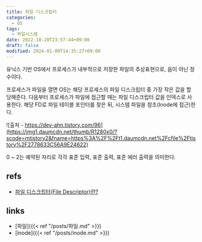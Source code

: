 ```yaml
---
title: 파일 디스크립터
categories:
  - OS
tags:
  - 파일시스템
date: 2022-10-20T23:57:44+09:00
draft: false
modified: 2024-01-09T14:35:27+09:00
---
```

유닉스 기반 OS에서 프로세스가 내부적으로 저장한 파일의 추상표현으로, 음이 아닌 정수이다. 

프로세스가 파일을 열면 OS는 해당 프로세스의 파일 디스크립터 중 가장 작은 값을 할당해준다. 다음부터 프로세스가 파일에 접근할 때는 파일 디스크립터 값을 인덱스로 사용한다. 해당 FD로 파일 테이블 포인터를 찾은 뒤, 시스템 파일을 참조(Inode에 접근)한다.

![출처 - https://dev-ahn.tistory.com/96](https://img1.daumcdn.net/thumb/R1280x0/?scode=mtistory2&fname=https%3A%2F%2Ft1.daumcdn.net%2Fcfile%2Ftistory%2F2778633C56A9E24622)

0 ~ 2는 예약된 자리로 각각 표준 입력, 표준 출력, 표준 에러 출력을 의미한다.

## refs
- [파일 디스크립터(File Descriptor)란?](https://code4human.tistory.com/123)


## links
- [파일]({{< ref "/posts/파일.md" >}})
- [inode]({{< ref "/posts/inode.md" >}})
